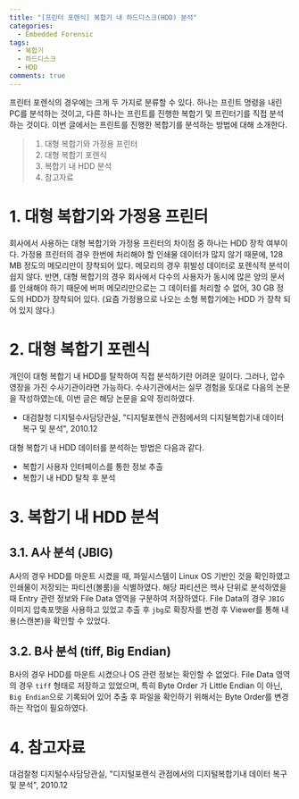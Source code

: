 ```yaml
---
title: "[프린터 포렌식] 복합기 내 하드디스크(HDD) 분석"
categories:
  - Embedded Forensic
tags:
  - 복합기
  - 하드디스크
  - HDD
comments: true
---
```


프린터 포렌식의 경우에는 크게 두 가지로 분류할 수 있다. 하나는 프린트 명령을 내린 PC를 분석하는 것이고, 
다른 하나는 프린트를 진행한 복합기 및 프린터기를 직접 분석하는 것이다. 이번 글에서는 프린트를 진행한 복합기를 분석하는 방법에 대해 소개한다.

> 1. 대형 복합기와 가정용 프린터
> 2. 대형 복합기 포렌식
> 3. 복합기 내 HDD 분석
> 4. 참고자료

# 1. 대형 복합기와 가정용 프린터

회사에서 사용하는 대형 복합기와 가정용 프린터의 차이점 중 하나는 HDD 장착 여부이다. 가정용 프린터의 경우 한번에 처리해야 할 인쇄물 데이터가 많지 않기 때문에,
 128 MB 정도의 메모리만이 장착되어 있다. 메모리의 경우 휘발성 데이터로 포렌식적 분석이 쉽지 않다.
 반면, 대형 복합기의 경우 회사에서 다수의 사용자가 동시에 많은 양의 문서를 인쇄해야 하기 때문에 버퍼 메모리만으로는 그 데이터를 처리할 수 없어,
 30 GB 정도의 HDD가 장착되어 있다. (요즘 가정용으로 나오는 소형 복합기에는 HDD 가 장착 되어 있지 않다.)

# 2. 대형 복합기 포렌식

개인이 대형 복합기 내 HDD를 탈착하여 직접 분석하기란 어려운 일이다. 그러나, 압수영장을 가진 수사기관이라면 가능하다. 
수사기관에서는 실무 경험을 토대로 다음의 논문을 작성하였는데, 이번 글은 해당 논문을 요약 정리하였다.

- 대검찰청 디지털수사담당관실, "디지털포렌식 관점에서의 디지털복합기내 데이터 복구 및 분석", 2010.12

대형 복합기 내 HDD 데이터를 분석하는 방법은 다음과 같다.

- 복합기 사용자 인터페이스를 통한 정보 추출
- 복합기 내 HDD 탈착 후 분석

# 3. 복합기 내 HDD 분석

## 3.1. A사 분석 (JBIG)

A사의 경우 HDD를 마운트 시켰을 때, 파일시스템이 Linux OS 기반인 것을 확인하였고 인쇄물이 저장되는 파티션(볼룸)을 식별하였다. 
해당 파티션은 헥사 단위로 분석하였을 때 Entry 관련 정보와 File Data 영역을 구분하여 저장하였다. 
File Data의 경우 `JBIG` 이미지 압축포맷을 사용하고 있었고 추출 후 `jbg`로 확장자를 변경 후 Viewer를 통해 내용(스캔본)을 확인할 수 있었다.

## 3.2. B사 분석 (tiff, Big Endian)

B사의 경우 HDD를 마운트 시켰으나 OS 관련 정보는 확인할 수 없었다. File Data 영역의 경우 `tiff` 형태로 저장하고 있었으며, 
특히 Byte Order 가 Little Endian 이 아닌, `Big Endian`으로 기록되어 있어 추출 후 파일을 확인하기 위해서는 Byte Order를 변경하는 작업이 필요하였다.

# 4. 참고자료

대검찰청 디지털수사담당관실, "디지털포렌식 관점에서의 디지털복합기내 데이터 복구 및 분석", 2010.12

